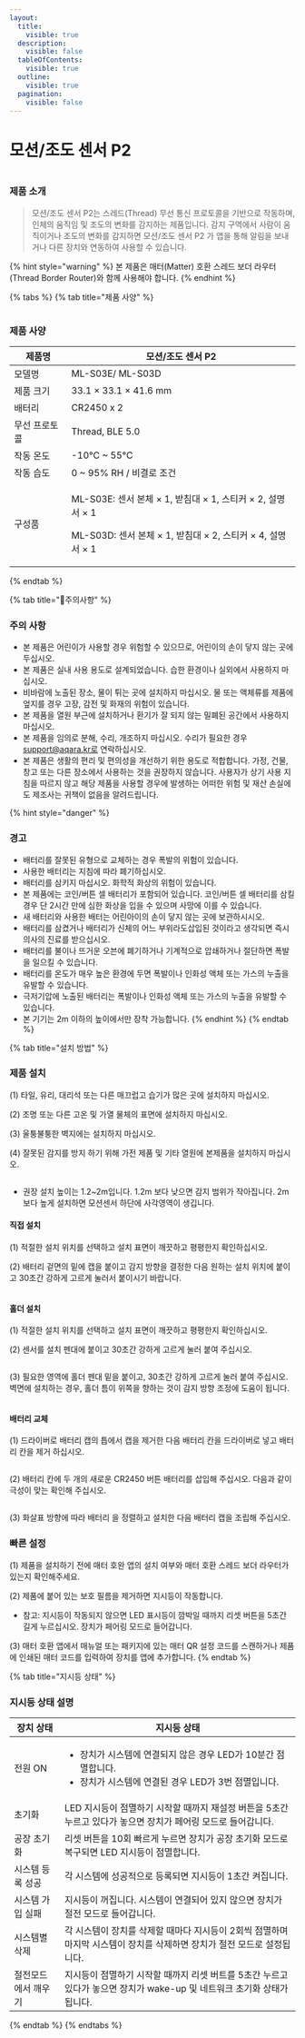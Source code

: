 ```yaml
---
layout:
  title:
    visible: true
  description:
    visible: false
  tableOfContents:
    visible: true
  outline:
    visible: true
  pagination:
    visible: false
---
```


# 모션/조도 센서 P2

<figure><img src="../.gitbook/assets/Motion Sensor P2 1 (1).png" alt=""><figcaption></figcaption></figure>

### 제품 소개

> 모션/조도 센서 P2는 스레드(Thread) 무선 통신 프로토콜을 기반으로 작동하며, 인체의 움직임 및 조도의 변화를 감지하는 제품입니다. 감지 구역에서 사람이 움직이거나 조도의 변화를 감지하면 모션/조도 센서 P2 가 앱을 통해 알림을 보내거나 다른 장치와 연동하여 사용할 수 있습니다.

{% hint style="warning" %}
본 제품은 매터(Matter) 호환 스레드 보더 라우터(Thread Border Router)와 함께 사용해야 합니다.
{% endhint %}

{% tabs %}
{% tab title="제품 사양" %}
<figure><img src="../.gitbook/assets/image (63).png" alt=""><figcaption></figcaption></figure>

### 제품 사양

| 제품명     | 모션/조도 센서 P2                                                                                              |
| ------- | -------------------------------------------------------------------------------------------------------- |
| 모델명     | ML-S03E/ ML-S03D                                                                                         |
| 제품 크기   | 33.1 × 33.1 × 41.6 mm                                                                                    |
| 배터리     | CR2450 x 2                                                                                               |
| 무선 프로토콜 | Thread, BLE 5.0                                                                                          |
| 작동 온도   | -10°C \~ 55°C                                                                                            |
| 작동 습도   | 0 \~ 95% RH / 비결로 조건                                                                                     |
| 구성품     | <p>ML-S03E: 센서 본체 × 1, 받침대 × 1, 스티커 × 2, 설명서 × 1</p><p>ML-S03D: 센서 본체 × 1, 받침대 × 2, 스티커 × 4, 설명서 × 1</p> |
{% endtab %}

{% tab title="주의사항" %}
### 주의 사항

* 본 제품은 어린이가 사용할 경우 위험할 수 있으므로, 어린이의 손이 닿지 않는 곳에 두십시오.
* 본 제품은 실내 사용 용도로 설계되었습니다. 습한 환경이나 실외에서 사용하지 마십시오.
* 비바람에 노출된 장소, 물이 튀는 곳에 설치하지 마십시오. 물 또는 액체류를 제품에 엎지를 경우 고장, 감전 및 화재의 위험이 있습니다.
* 본 제품을 열원 부근에 설치하거나 환기가 잘 되지 않는 밀폐된 공간에서 사용하지 마십시오.
* 본 제품을 임의로 분해, 수리, 개조하지 마십시오. 수리가 필요한 경우 support@aqara.kr로 연락하십시오.
* 본 제품은 생활의 편리 및 편의성을 개선하기 위한 용도로 적합합니다. 가정, 건물, 창고 또는 다른 장소에서 사용하는 것을 권장하지 않습니다. 사용자가 상기 사용 지침을 따르지 않고 해당 제품을 사용할 경우에 발생하는 어떠한 위험 및 재산 손실에도 제조사는 귀책이 없음을 알려드립니다.

{% hint style="danger" %}
### 경고

* 배터리를 잘못된 유형으로 교체하는 경우 폭발의 위험이 있습니다.
* 사용한 배터리는 지침에 따라 폐기하십시오.
* 배터리를 삼키지 마십시오. 화학적 화상의 위험이 있습니다.
* 본 제품에는 코인/버튼 셀 배터리가 포함되어 있습니다. 코인/버튼 셀 배터리를 삼킬 경우 단 2시간 만에 심한 화상을 입을 수 있으며 사망에 이를 수 있습니다.
* 새 배터리와 사용한 배터는 어린아이의 손이 닿지 않는 곳에 보관하시시오.
* 배터리를 삼켰거나 배터리가 신체의 어느 부위라도삽입된 것이라고 생각되면 즉시 의사의 진료를 받으십시오.
* 배터리를 불이나 뜨거운 오븐에 폐기하거나 기계적으로 압쇄하거나 절단하면 폭발을 일으킬 수 있습니다.
* 배터리를 온도가 매우 높은 환경에 두면 폭발이나 인화성 액체 또는 가스의 누출을 유발할 수 있습니다.
* 극저기압에 노출된 배터리는 폭발이나 인화성 액체 또는 가스의 누출을 유발할 수 있습니다.
* 본 기기는 2m 이하의 높이에서만 장착 가능합니다.
{% endhint %}
{% endtab %}

{% tab title="설치 방법" %}
### 제품 설치

(1) 타일, 유리, 대리석 또는 다른 매끄럽고 습기가 많은 곳에 설치하지 마십시오.

(2) 조명 또눈 다른 고온 및 가열 물체의 표면에 설치하지 마십시오.

(3) 울퉁불퉁한 벽지에는 설치하지 마십시오.

(4) 잘못된 감지를 방지 하기 위해 가전 제품 및 기타 열원에 본제품을 설치하지 마십시오.

<figure><img src="../.gitbook/assets/image (65).png" alt=""><figcaption></figcaption></figure>

* 권장 설치 높이는 1.2\~2m입니다. 1.2m 보다 낮으면 감지 범위가 작아집니다. 2m보다 높게 설치하면 모션센서 하단에 사각영역이 생깁니다.

#### 직접 설치

(1) 적절한 설치 위치를 선택하고 설치 표면이 깨끗하고 평평한지 확인하십시오.

(2) 배터리 겉면의 밑에 캡을 붙이고 감지 방향을 결정한 다음 원하는 설치 위치에 붙이고 30초간 강하게 고르게 눌러서 붙이시기 바랍니다.

<figure><img src="../.gitbook/assets/image (66).png" alt=""><figcaption></figcaption></figure>

#### 홀더 설치

(1) 적절한 설치 위치를 선택하고 설치 표면이 깨끗하고 평평한지 확인하십시오.

(2) 센서를 설치 펜대에 붙이고 30초간 강하게 고르게 눌러 붙여 주십시오.

<figure><img src="../.gitbook/assets/image (67).png" alt=""><figcaption></figcaption></figure>

(3) 필요한 영역에 홀더 펜대 밑을 붙이고, 30초간 강하게 고르게 눌러 붙여 주십시오. 벽면에 설치하는 경우, 홀더 틈이 위쪽을 향하는 것이 감지 방향 조정에 도움이 됩니다.

<figure><img src="../.gitbook/assets/image (68).png" alt=""><figcaption></figcaption></figure>

#### 배터리 교체

(1) 드라이버로 배터리 캡의 틉에서 캡을 제거한 다음 배터리 칸을 드라이버로 넣고 배터리 칸을 제거 하십시오.

<figure><img src="../.gitbook/assets/image (69).png" alt=""><figcaption></figcaption></figure>

(2) 배터리 칸에 두 개의 새로운 CR2450 버튼 배터리를 삽입해 주십시오. 다음과 같이 극성이 맞는 확인해 주십시오.

<figure><img src="../.gitbook/assets/image (70).png" alt=""><figcaption></figcaption></figure>

(3) 화살표 방향에 따라 배터리 을 정렬하고 설치한 다음 배터리 캡을 조립해 주십시오.

### 빠른 설정

(1) 제품을 설치하기 전에 매터 호완 앱의 설치 여부와 매터 호환 스레드 보더 라우터가 있는지 확인해주세요.

(2) 제품에 붙어 있는 보호 필름을 제거하면 지시등이 작동합니다.

* 참고: 지시등이 작동되지 않으면 LED 표시등이 깜박일 때까지 리셋 버튼을 5초간 길게 누르십시오. 장치가 페어링 모드로 들어갑니다.

(3) 매터 호환 앱에서 매뉴얼 또는 패키지에 있는 매터 QR 설정 코드를 스캔하거나 제품에 인쇄된 매터 코드를 입력하여 장치를 앱에 추가합니다.
{% endtab %}

{% tab title="지시등 상태" %}
### 지시등 상태 설명

| **장치 상태**  | **지시등 상태**                                                                                    |
| ---------- | --------------------------------------------------------------------------------------------- |
| 전원 ON      | <ul><li>장치가 시스템에 연결되지 않은 경우 LED가 10분간 점멸합니다.</li><li>장치가 시스템에 연결된 경우 LED가 3번 점멸입니다.</li></ul> |
| 초기화        | LED 지시등이 점멸하기 시작할 때까지 재설정 버튼을 5초간 누르고 있다가 놓으면 장치가 페어링 모드로 들어갑니다.                              |
| 공장 초기화     | 리셋 버튼을 10회 빠르게 누르면 장치가 공장 초기화 모드로 복구되면 LED 지시등이 점멸합니다.                                        |
| 시스템 등록 성공  | 각 시스템에 성공적으로 등록되면 지시등이 1초간 켜집니다.                                                              |
| 시스템 가입 실패  | 지시등이 꺼집니다. 시스템이 연결되어 있지 않으면 장치가 절전 모드로 들어갑니다.                                                 |
| 시스템별 삭제    | 각 시스템이 장치를 삭제할 때마다 지시등이 2회씩 점멸하며 마지막 시스템이 장치를 삭제하면 장치가 절전 모드로 설정됩니다.                          |
| 절전모드에서 깨우기 | 지시등이 점멸하기 시작할 때까지 리셋 버트를 5초간 누르고 있다가 놓으면 장치가 wake-up 및 네트워크 초기화 상태가 됩니다.                      |
{% endtab %}
{% endtabs %}



